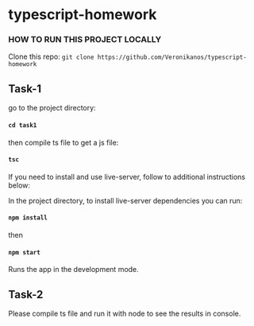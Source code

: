 # typescript-homework

### HOW TO RUN THIS PROJECT LOCALLY

Clone this repo:
`git clone https://github.com/Veronikanos/typescript-homework`


## Task-1

go to the project directory:

#### `cd task1`

then compile ts file to get a js file:

#### `tsc`

If you need to install and use live-server, follow to additional instructions below: 

In the project directory, to install live-server dependencies you can run:

#### `npm install`

then

#### `npm start`

Runs the app in the development mode.


## Task-2

Please compile ts file and run it with node to see the results in console.
